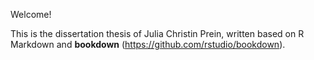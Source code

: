 Welcome! 

This is the dissertation thesis of Julia Christin Prein, written based on R Markdown and **bookdown** (https://github.com/rstudio/bookdown). 

